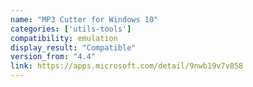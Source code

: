 ```yaml
---
name: "MP3 Cutter for Windows 10"
categories: ['utils-tools']
compatibility: emulation
display_result: "Compatible"
version_from: "4.4"
link: https://apps.microsoft.com/detail/9nwb19v7v858
---
```


